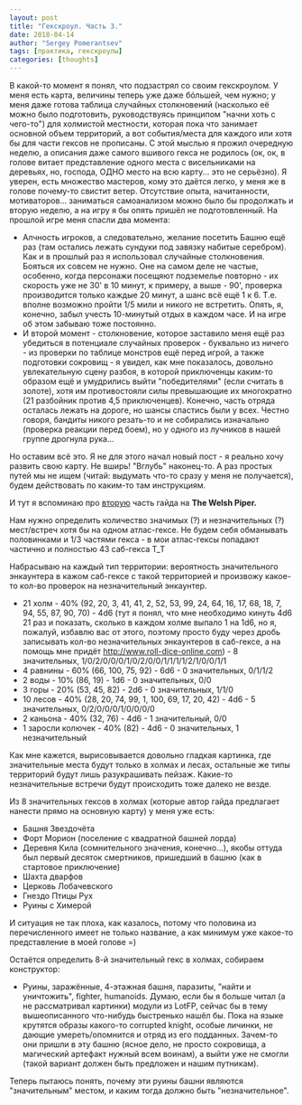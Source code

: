 ```yaml
---
layout: post
title: "Гекскроул. Часть 3."
date: 2018-04-14
author: "Sergey Pomerantsev"
tags: [практика, гекскроулы]
categories: [thoughts]
---
```


В какой-то момент я понял, что подзастрял со своим гекскроулом. У меня есть карта, величины теперь уже даже бóльшей, чем нужно; у меня даже готова таблица случайных столкновений (насколько её можно было подготовить, руководствуясь принципом "начни хоть с чего-то") для холмистой местности, которая пока что занимает основной объем территорий, а вот события/места для каждого или хотя бы для части гексов не прописаны. С этой мыслью я прожил очередную неделю, а описания даже самого вшивого гекса не родилось (ок, ок, в голове витает представление одного места с висельниками на деревьях, но, господа, ОДНО место на всю карту... это не серьёзно). Я уверен, есть множество мастеров, кому это даётся легко, у меня же в голове почему-то свистит ветер. Отсутствие опыта, начитанности, мотиваторов... заниматься самоанализом можно было бы продолжать и вторую неделю, а на игру я бы опять пришёл не подготовленный. На прошлой игре меня спасли два момента:

- Алчность игроков, а следовательно, желание посетить Башню ещё раз (там остались лежать сундуки под завязку набитые серебром). Как и в прошлый раз я использовал случайные столкновения. Бояться их совсем не нужно. Оне на самом деле не частые, особенно, когда персонажи посещяют подземелье повторно - их скорость уже не 30' в 10 минут, к примеру, а выше - 90', проверка производится только каждые 20 минут, а шанс всё ещё 1 к 6. Т.е. вполне возможно пройти 1/5 мили и никого не встретить. Опять, я, конечно, забыл учесть 10-минутый отдых в каждом часе. И на игре об этом забываю тоже постоянно.
- И второй момент - столкновение, которое заставило меня ещё раз убедиться в потенциале случайных проверок - буквально из ничего - из проверки по таблице монстров ещё перед игрой, а также подготовки сокровищ - я увидел, как мне показалось, довольно увлекательную сцену разбоя, в которой приключенцы каким-то образом ещё и умудрились выйти "победителями" (если считать в золоте), хотя им противостояли силы превышающие их многократно (21 разбойник против 4,5 приключенцев). Конечно, часть отряда осталась лежать на дороге, но шансы спастись были у всех. Честно говоря, бандиты никого резать-то и не собирались изначально (проверка реакции перед боем), но у одного из лучников в нашей группе дрогнула рука...

Но оставим всё это. Я не для этого начал новый пост - я реально хочу развить свою карту. Не вширь! "Вглубь" наконец-то. А раз простых путей мы не ищем (читай: выдумать что-то сразу у меня не получается), будем действовать по каким-то там инструкциям.

И тут я вспоминаю про [вторую](https://www.welshpiper.com/hex-based-campaign-design-part-2/) часть гайда на **The Welsh Piper.**

Нам нужно определить количество значимых (?) и незначительных (?) мест/встреч хотя бы на одном атлас-гексе. Не будем себя обманывать половинками и 1/3 частями гекса - в мои атлас-гексы попадают частично и полностью 43 саб-гекса Т_Т

Набрасываю на каждый тип территории: вероятность значительного энкаунтера в кажом саб-гексе с такой территорией и произвожу какое-то кол-во проверок на незначительный энкаунтер.

- 21 холм - 40% (92, 20, 3, 41, 41, 2, 52, 53, 99, 24, 64, 16, 17, 68, 18, 7, 94, 55, 87, 90, 70) - 4d6 (тут я понял, что мне необходимо кинуть 4d6 21 раз и показать, сколько в каждом холме выпало 1 на 1d6, но я, пожалуй, избавлю вас от этого, поэтому просто буду через дробь записывать кол-во незначительных энкаунтеров в саб-гексе, а на помощь мне придёт http://www.roll-dice-online.com) - 8 значительных, 1/0/2/0/0/0/1/0/2/0/0/1/1/1/1/2/1/0/0/1/1
- 4 равнины - 60% (66, 100, 75, 92) - 6d6 - 0 значительных, 0/1/1/2
- 2 воды - 10% (86, 19) - 1d6 - 0 значительных, 0/0
- 3 горы - 20% (53, 45, 82) - 2d6 - 0 значительных, 1/1/0
- 10 лесов - 40% (28, 20, 74, 99, 1, 100, 69, 17, 20, 42) - 4d6 - 5 значительных, 0/2/0/0/0/1/0/0/0/0
- 2 каньона - 40% (32, 76) - 4d6 - 1 значительный, 0/0
- 1 заросли колючек - 40% (82) - 4d6 - 0 значительных, 1 незначительный

Как мне кажется, вырисовывается довольно гладкая картинка, где значительные места будут только в холмах и лесах, остальные же типы территорий будут лишь разукрашивать пейзаж. Какие-то незначительные встречи будут происходить тоже далеко не везде.

Из 8 значительных гексов в холмах (которые автор гайда предлагает нанести прямо на основную карту) у меня уже есть:

- Башня Звездочёта
- Форт Морион (поселение с квадратной башней лорда)
- Деревня Кила (сомнительного значения, конечно...), якобы оттуда был первый десяток смертников, пришедший в башню (как в стартовое приключение)
- Шахта дварфов
- Церковь Лобачевского
- Гнездо Птицы Рух
- Руины с Химерой

И ситуация не так плоха, как казалось, потому что половина из перечисленного имеет не только название, а как минимум уже какое-то представление в моей голове =)

Остаётся определить 8-й значительный гекс в холмах, собираем конструктор:

- Руины, заражённые, 4-этажная башня, паразиты, "найти и уничтожить", fighter, humanoids. Думаю, если бы я больше читал (а не рассматривал картинки) модули из LotFP, сейчас бы в тему вышеописанного что-нибудь быстренько нашёл бы. Пока на языке крутятся образы какого-то corrupted knight, особые личинки, не дающие умереть/опомнится и отряд из его подданных. Зачем-то они пришли в эту башню (ясное дело, не просто сокровища, а магический артефакт нужный всем воинам), а выйти уже не смогли (такой вариант должен быть предложен и нашим путникам).

Теперь пытаюсь понять, почему эти руины башни являются "значительным" местом, и каким тогда должно быть "незначительное".